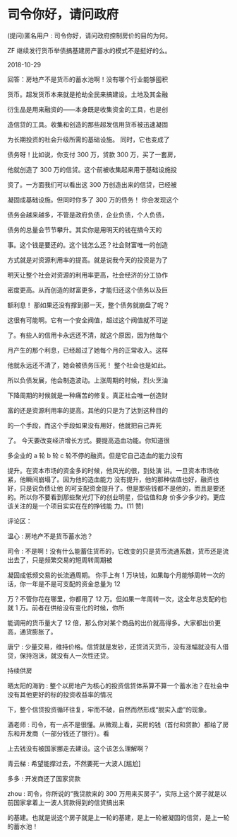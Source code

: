 # 司令你好，请问政府

(提问)匿名用户 : 司令你好，请问政府控制房价的目的为何。

ZF 继续发行货币举债搞基建房产蓄水的模式不是挺好的么。

2018-10-29

回答：房地产不是货币的蓄水池啊！没有哪个行业能够囤积

货币。超发货币本来就是抢劫全民来搞建设。土地及其金融

衍生品是用来融资的——本身既是收集资金的工具，也是创

造信贷的工具。收集和创造的那些超发信用货币被迅速凝固

为长期投资的社会升级所需的基础设施。 同时，它也变成了

债务呀！比如说，你支付 300 万，贷款 300 万，买了一套房，

他就创造了 300 万的信贷。这个前被收集起来用于基础设施投

资了。一方面我们可以看出这 300 万创造出来的信贷，已经被

凝固成基础设施。但同时你多了 300 万的债务！ 你会发现这个

债务会越来越多，不管是政府负债，企业负债，个人负债，

债务的总量会节节攀升。其实你是用明天的钱在搞今天的

事。这个钱是要还的。这个钱怎么还？社会财富唯一的创造

方式就是对资源利用率的提高。就是说我今天的投资是为了

明天让整个社会对资源的利用率更高，社会经济的分工协作

密度更高。从而创造的财富更多，才能归还这个债务以及巨

额利息！ 那如果还没有撑到那一天，整个债务就崩盘了呢？

这很有可能啊。它有一个安全阀值，超过这个阀值就不可逆

了。有些人的信用卡永远还不清，就这个原因，因为他每个

月产生的那个利息，已经超过了她每个月的正常收入。这样

他就永远还不清了，她会被债务压死！ 整个社会也是如此。

所以负债发展，他会制造波动。上涨周期的时候，烈火烹油

下降周期的时候就是一种痛苦的修复。真正社会唯一创造财

富的还是资源利用率的提高。其他的只是为了达到这种目的

的一个手段，而这个手段如果没有用好，他就把自己弄死

了。 今天要改变经济增长方式。要提高造血功能。你知道很

多企业的 a 轮 b 轮 c 轮不停的融资。但是它自己造血的能力没有

提升。在资本市场的资金多的时候，他风光的很，到处演 讲。一旦资本市场收紧，他瞬间崩塌了。因为他的造血能力 没有提升，他的那种估值也好，融资也好，只是说负债让他 的可支配资金提升了。但是那些钱都不是他的，而且是要还 的。所以你不要看到那些聚光灯下的创业明星，但估值和身 价多少多少的。更应该关注的是一个项目实实在在的挣钱能 力。(11 赞)

评论区：

温心 : 房地产不是货币蓄水池？

司令 : 不是啊！没有什么能蓄住货币的，它改变的只是货币流通系数，货币还是流出去了，只是频繁交易的短周转周期被

凝固成低频交易的长流通周期。 你手上有 1 万块钱，如果每个月能够周转一次的话，你一年是不是可支配的资金总量为 12

万？不管你花在哪里，你都用了 12 万。但如果一年周转一次，这全年总支配的也就 1 万。前者在供给没有变化的时候，你所

能调用的货币量大了 12 倍，那么你对某个商品的出价就高得多。大家都出价更高，通货膨胀了。

唐宁 : 少量交易，维持价格。信贷就是发钞，还贷消灭货币，没有涨幅就没有人借贷，保持泡沫，就没有人一次性还贷。

持续供房

晒太阳的海豹 : 整个以房地产为核心的投资信贷体系算不算一个蓄水池？在社会中没有其他更好的标的投资收益率的情况

下，整个信贷投资循环往复，牢而不破，自然而然形成“脱实入虚”的现象。

酒老师 : 司令，有一点不是很懂。从微观上看，买房的钱（首付和贷款）都给了房东和开发商（一部分钱还了银行）。看

上去钱没有被国家挪走去建设。这个该怎么理解啊？

青云梯 : 希望能撑过去，不然要死一大波人[尴尬]

多多 : 开发商还了国家贷款

zhou : 司令，你所说的“我贷款来的 300 万用来买房子“，实际上这个房子就是以前国家拿着上一波人贷款得到的信贷搞出来

的基建。也就是说这个房子就是上一轮的基建，是上一轮被凝固的信贷，是上一轮的蓄水池！